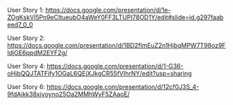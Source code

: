 User Story 1: https://docs.google.com/presentation/d/1e-ZOgKskVl5Pn9eCItueubO4aWeY0FF3LTUPI78OD1Y/edit#slide=id.g297faabeed7_0_0

User Story 2: https://docs.google.com/presentation/d/1BD2flmEuZ2n1HjbqMPW7T98oz9FIdjGE6ppdM2EYF2g/

User Story 4: https://docs.google.com/presentation/d/1-G36-oHjbQQJTATFify1OGaL6QEjXJkgCR55fVIhrNY/edit?usp=sharing

User Story 6: https://docs.google.com/presentation/d/12cf0J3S_4-9fdAikk38xivoyno25Oa2MMhWyF5ZAaoE/
